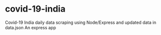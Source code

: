 # covid-19-india
Covid-19 India daily data scraping using Node/Express and updated data in data.json
An express app
